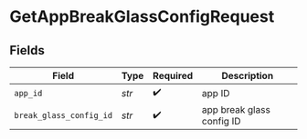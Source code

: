 # GetAppBreakGlassConfigRequest


## Fields

| Field                     | Type                      | Required                  | Description               |
| ------------------------- | ------------------------- | ------------------------- | ------------------------- |
| `app_id`                  | *str*                     | :heavy_check_mark:        | app ID                    |
| `break_glass_config_id`   | *str*                     | :heavy_check_mark:        | app break glass config ID |
